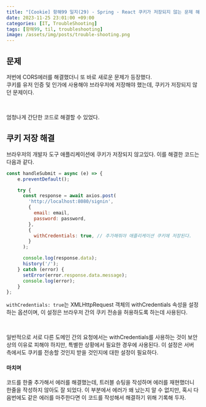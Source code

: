 ```yaml
---
title: "[Cookie] 항해99 일지(29) - Spring - React 쿠키가 저장되지 않는 문제 해결"
date: 2023-11-25 23:01:00 +09:00
categories: [IT, TroubleShooting]
tags: [항해99, til, troubleshooting]
image: /assets/img/posts/trouble-shooting.png
---
```



## 문제

저번에 CORS에러를 해결했더니 또 바로 새로운 문제가 등장했다.    
쿠키를 유저 인증 및 인가에 사용해야 브라우저에 저장해야 했는데, 쿠키가 저장되지 않던 문제이다.    

<br/>

엄청나게 간단한 코드로 해결할 수 있었다.


## 쿠키 저장 해결

브라우저의 개발자 도구 애플리케이션에 쿠키가 저장되지 않고있다. 이를 해결한 코드는 다음과 같다.

```javascript
const handleSubmit = async (e) => {
    e.preventDefault();

    try {
      const response = await axios.post(
        'http://localhost:8080/signin',
        {
          email: email,
          password: password,
        },
        {
          withCredentials: true, // 추가해줘야 애플리케이션 쿠키에 저장된다.
        }
      );

      console.log(response.data);
      history('/');
    } catch (error) {
      setError(error.response.data.message);
      console.log(error);
    }
};
```

`withCredentials: true`는 XMLHttpRequest 객체의 withCredentials 속성을 설정하는 옵션이며, 이 설정은 브라우저 간의 쿠키 전송을 허용하도록 하는데 사용된다.

<br/>

일반적으로 서로 다른 도메인 간의 요청에서는 withCredentials를 사용하는 것이 보안상의 이유로 피해야 하지만, 특별한 상황에서 필요한 경우에 사용된다. 이 설정은 서버 측에서도 쿠키를 전송할 것인지 받을 것인지에 대한 설정이 필요하다.

#### 마치며
코드를 한줄 추가해서 에러를 해결했는데, 트러블 슈팅을 작성하며 에러를 재현했더니 한줄을 작성하지 않아도 잘 되었다. 이 부분에서 에러가 왜 났는지 알 수 없지만, 혹시 다음번에도 같은 에러를 마주한다면 이 코드를 작성해서 해결하기 위해 기록해 두자.


